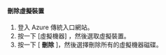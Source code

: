 #### <a name="to-delete-a-virtual-device"></a>刪除虛擬裝置

1. 登入 Azure 傳統入口網站。
2. 按一下 [虛擬機器] ，然後選取虛擬裝置。
3. 按一下 [ **刪除** ]，然後選擇刪除所有的虛擬機器磁碟。

